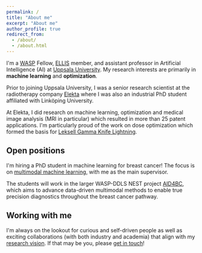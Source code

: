 ```yaml
---
permalink: /
title: "About me"
excerpt: "About me"
author_profile: true
redirect_from: 
  - /about/
  - /about.html
---
```


I'm a [WASP](https://wasp-sweden.org/) Fellow, [ELLIS](https://ellis.eu/) member, and assistant professor in Artificial Intelligence (AI) at [Uppsala University](https://www.uu.se/en). My research interests are primarily in **machine learning** and **optimization**.

Prior to joining Uppsala University, I was a senior research scientist at the radiotherapy company [Elekta](https://www.elekta.com) where I was also an industrial PhD student affiliated with Linköping University.

At Elekta, I did research on machine learning, optimization and medical image analysis (MRI in particular) which resulted in more than 25 patent applications. I'm particularly proud of the work on dose optimization which formed the basis for [Leksell Gamma Knife Lightning](https://www.elekta.com/radiosurgery/leksell-gamma-knife-lightning/).

## Open positions
I'm hiring a PhD student in machine learning for breast cancer! The focus is on [multimodal machine learning](https://uu.varbi.com/en/what:job/jobID:852518/), with me as the main supervisor.

The students will work in the larger WASP-DDLS NEST project [AID4BC](https://aid4bc.org/), which aims to advance data-driven multimodal methods to enable true precision diagnostics throughout the breast cancer pathway.

## Working with me
I'm always on the lookout for curious and self-driven people as well as exciting collaborations (with both industry and academia) that align with my [research vision](/research/). If that may be you, please [get in touch](/contact/)!

 